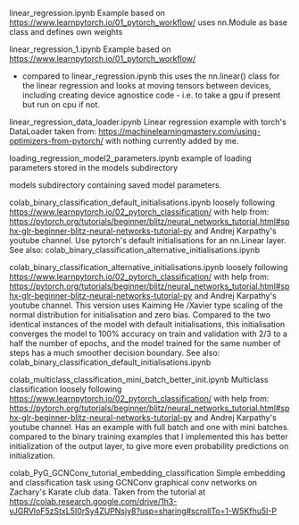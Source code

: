 
linear_regression.ipynb
Example based on https://www.learnpytorch.io/01_pytorch_workflow/
uses nn.Module as base class and defines own weights

linear_regression_1.ipynb
Example based on https://www.learnpytorch.io/01_pytorch_workflow/ 
- compared to linear_regression.ipynb this uses the nn.linear() 
class for the linear regression and looks at moving tensors between 
devices, including creating device agnostice code - i.e. to take a gpu 
if present but run on cpu if not. 

linear_regression_data_loader.ipynb
Linear regression example with torch's DataLoader
taken from: https://machinelearningmastery.com/using-optimizers-from-pytorch/
with nothing currently added by me. 

loading_regression_model2_parameters.ipynb
example of loading parameters stored in the models subdirectory

models
subdirectory containing saved model parameters.


colab_binary_classification_default_initialisations.ipynb
loosely following https://www.learnpytorch.io/02_pytorch_classification/
with help from:
https://pytorch.org/tutorials/beginner/blitz/neural_networks_tutorial.html#sphx-glr-beginner-blitz-neural-networks-tutorial-py
and Andrej Karpathy's youtube channel. 
Use pytorch's default initialisations for an nn.Linear layer. 
See also: colab_binary_classification_alternative_initialisations.ipynb

colab_binary_classification_alternative_initialisations.ipynb
loosely following https://www.learnpytorch.io/02_pytorch_classification/
with help from:
https://pytorch.org/tutorials/beginner/blitz/neural_networks_tutorial.html#sphx-glr-beginner-blitz-neural-networks-tutorial-py
and Andrej Karpathy's youtube channel. 
This version uses Kaiming He /Xavier type scaling of the normal 
distribution for initialisation and zero bias. 
Compared to the two identical instances of the model with default 
initialisations, this initialisation
converges the model to 100% accuracy on train and validation with 
2/3 to a half the number of epochs, 
and the model trained for the same number of steps has a much 
smoother decision boundary.
See also: colab_binary_classification_default_initialisations.ipynb 

colab_multiclass_classification_mini_batch_better_init.ipynb
Multiclass classification
loosely following https://www.learnpytorch.io/02_pytorch_classification/
with help from:
https://pytorch.org/tutorials/beginner/blitz/neural_networks_tutorial.html#sphx-glr-beginner-blitz-neural-networks-tutorial-py
and Andrej Karpathy's youtube channel. 
Has an example with full batch and one with mini batches. 
compared to the binary training examples that I implemented this has better
initialization of the output layer, to give more even probability predictions
on initialization. 

colab_PyG_GCNConv_tutorial_embedding_classification
Simple embedding and classification task using GCNConv
graphical conv networks on Zachary's Karate club data. Taken from
the tutorial at 
https://colab.research.google.com/drive/1h3-vJGRVloF5zStxL5I0rSy4ZUPNsjy8?usp=sharing#scrollTo=1-W5Kfhu5I-P